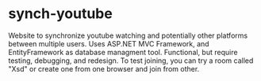 # synch-youtube
Website to synchronize youtube watching and potentially other platforms between multiple users. Uses ASP.NET MVC Framework, and EntityFramework as database managment tool.
Functional, but require testing, debugging, and redesign.
To test joining, you can try a room called "Xsd" or create one from one browser and join from other.
